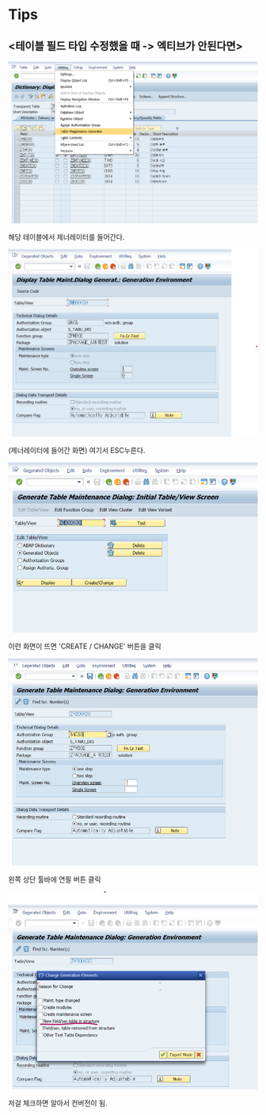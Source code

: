 # Tips

## &lt;테이블 필드 타입 수정했을 때 -&gt; 엑티브가 안된다면&gt;

![](../.gitbook/assets/image%20%28208%29.png)

해당 테이블에서 제너레이터를 들어간다. 

![](../.gitbook/assets/image%20%28205%29.png)

\(제너레이터에 들어간 화면\) 여기서 ESC누른다.



![](../.gitbook/assets/image%20%28206%29.png)

이런 화면이 뜨면 'CREATE / CHANGE' 버튼을 클릭 

![](../.gitbook/assets/image%20%28209%29.png)

왼쪽 상단 툴바에 연필 버튼 클릭

![](../.gitbook/assets/image%20%28207%29.png)

저걸 체크하면 알아서 컨버전이 됨.











